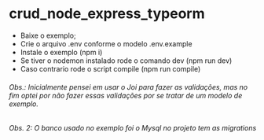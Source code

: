 # crud_node_express_typeorm

* Baixe o exemplo; 
* Crie o arquivo .env conforme o modelo .env.example
* Instale o exemplo (npm i)
* Se tiver o nodemon instalado rode o comando dev (npm run dev)
* Caso contrario rode o script compile (npm run compile)

###### Obs.: Inicialmente pensei em usar o Joi para fazer as validações, mas no fim optei por não fazer essas validações por se tratar de um modelo de exemplo.
###### Obs. 2: O banco usado no exemplo foi o Mysql no projeto tem as migrations
